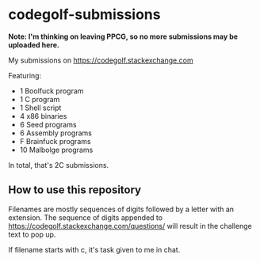 # codegolf-submissions

**Note: I'm thinking on leaving PPCG, so no more submissions may be uploaded here.**

My submissions on https://codegolf.stackexchange.com

Featuring:
 - 1 Boolfuck program
 - 1 C program
 - 1 Shell script
 - 4 x86 binaries
 - 6 Seed programs
 - 6 Assembly programs
 - F Brainfuck programs
 - 10 Malbolge programs

In total, that's 2C submissions.

## How to use this repository

Filenames are mostly sequences of digits followed by a letter with an extension. The sequence of digits appended to https://codegolf.stackexchange.com/questions/ will result in the challenge text to pop up.

If filename starts with c, it's task given to me in chat.
